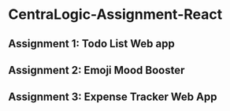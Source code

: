 # CentraLogic-Assignment-React

## Assignment 1: Todo List Web app
## Assignment 2: Emoji Mood Booster
## Assignment 3: Expense Tracker Web App

